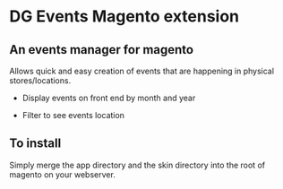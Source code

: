DG Events Magento extension
===========================

An events manager for magento
-----------------------------

Allows quick and easy creation of events that are happening in physical
stores/locations.

* Display events on front end by month and year

* Filter to see events location

To install
-----------
Simply merge the app directory and the skin directory into the root of magento
on your webserver.
